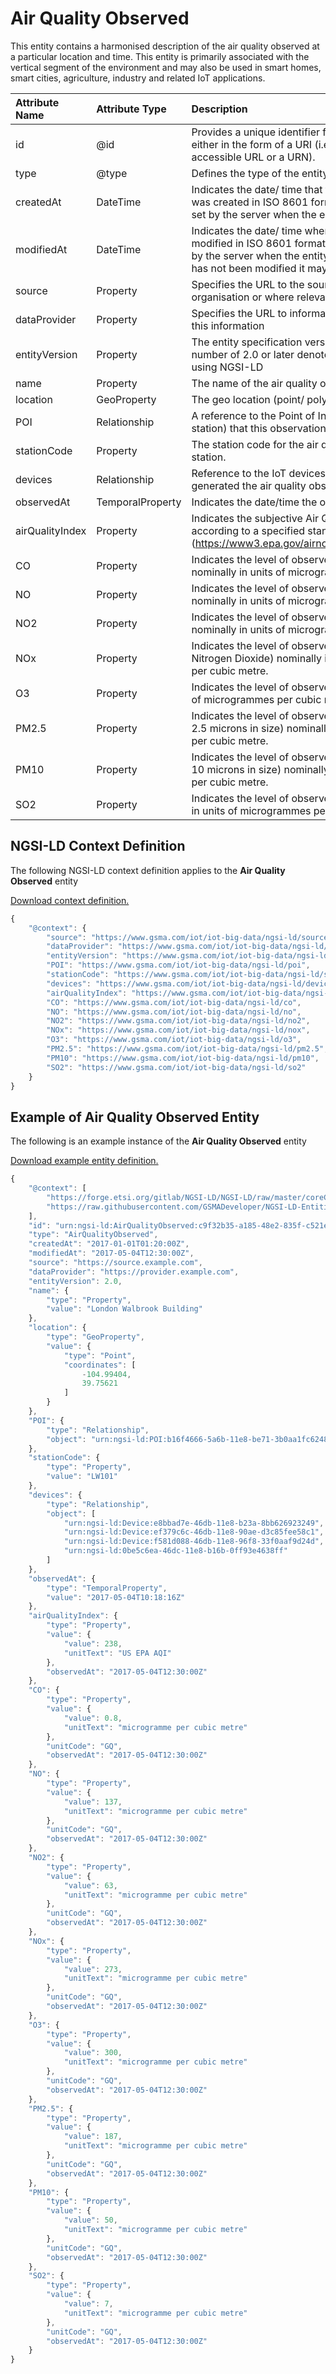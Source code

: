 # Air Quality Observed
This entity contains a harmonised description of the air quality observed at a particular location and time. This entity is primarily associated with the vertical segment of the environment and may also be used in smart homes, smart cities, agriculture, industry and related IoT applications.

| Attribute Name | Attribute Type | Description | Constraint |
|:--- |:--- |:--- |:---:|
| id | @id | Provides a unique identifier for an instance of the entity either in the form of a URI (i.e. either a publicly accessible URL or a URN). | Mandatory |
| type | @type | Defines the type of the entity. | Mandatory |
| createdAt | DateTime | Indicates the date/ time that the instance of the entity was created in ISO 8601 format. The value of this will be set by the server when the entity was created. | Mandatory |
| modifiedAt | DateTime | Indicates the date/ time when the entity was last modified in ISO 8601 format. The value of this will be set by the server when the entity was modified, if the entity has not been modified it may have a null value. | Optional |
| source | Property | Specifies the URL to the source of this data (either organisation or where relevant more specific source) | Recommended |
| dataProvider | Property | Specifies the URL to information about the provider of this information | Recommended |
| entityVersion | Property | The entity specification version as a number. A version number of 2.0 or later denotes the entity is represented using NGSI-LD | Recommended |
| name | Property | The name of the air quality observation location. | Optional |
| location | GeoProperty | The geo location (point/ polygon) for this observation. | Mandatory |
| POI | Relationship | A reference to the Point of Interest (i.e. monitoring station) that this observation was reported from. | Recommended |
| stationCode | Property | The station code for the air quality monitoring device/ station. | Optional |
| devices | Relationship | Reference to the IoT devices (i.e. sensors) which generated the air quality observations. | Recommended |
| observedAt | TemporalProperty | Indicates the date/time the observation was recorded. | Recommended |
| airQualityIndex | Property | Indicates the subjective Air Quality Index nominally according to a specified standard such as the US EPA (https://www3.epa.gov/airnow/aqi_brochure_02_14.pdf). | Optional |
| CO | Property | Indicates the level of observed Carbon Monoxide nominally in units of microgrammes per cubic metre. | Optional |
| NO | Property | Indicates the level of observed Nitrogen Monoxide nominally in units of microgrammes per cubic metre. | Optional |
| NO2 | Property | Indicates the level of observed Nitrogen Dioxide nominally in units of microgrammes per cubic metre. | Optional |
| NOx | Property | Indicates the level of observed Nitrous Oxides (excluding Nitrogen Dioxide) nominally in units of microgrammes per cubic metre. | Optional |
| O3 | Property | Indicates the level of observed Ozone nominally in units of microgrammes per cubic metre. | Optional |
| PM2.5 | Property | Indicates the level of observed Particulate Matter (under 2.5 microns in size) nominally in units of microgrammes per cubic metre. | Optional |
| PM10 | Property | Indicates the level of observed Particulate Matter (under 10 microns in size)  nominally in units of microgrammes per cubic metre. | Optional |
| SO2 | Property | Indicates the level of observed Suplhur Dioxide nominally in units of microgrammes per cubic metre. | Optional |

## NGSI-LD Context Definition
The following NGSI-LD context definition applies to the **Air Quality Observed** entity

[Download context definition.](../examples/Air-Quality-Observed-context.jsonld)

```JavaScript
{
    "@context": {
        "source": "https://www.gsma.com/iot/iot-big-data/ngsi-ld/source",
        "dataProvider": "https://www.gsma.com/iot/iot-big-data/ngsi-ld/dataprovider",
        "entityVersion": "https://www.gsma.com/iot/iot-big-data/ngsi-ld/entityversion",
        "POI": "https://www.gsma.com/iot/iot-big-data/ngsi-ld/poi",
        "stationCode": "https://www.gsma.com/iot/iot-big-data/ngsi-ld/stationcode",
        "devices": "https://www.gsma.com/iot/iot-big-data/ngsi-ld/devices",
        "airQualityIndex": "https://www.gsma.com/iot/iot-big-data/ngsi-ld/airqualityindex",
        "CO": "https://www.gsma.com/iot/iot-big-data/ngsi-ld/co",
        "NO": "https://www.gsma.com/iot/iot-big-data/ngsi-ld/no",
        "NO2": "https://www.gsma.com/iot/iot-big-data/ngsi-ld/no2",
        "NOx": "https://www.gsma.com/iot/iot-big-data/ngsi-ld/nox",
        "O3": "https://www.gsma.com/iot/iot-big-data/ngsi-ld/o3",
        "PM2.5": "https://www.gsma.com/iot/iot-big-data/ngsi-ld/pm2.5",
        "PM10": "https://www.gsma.com/iot/iot-big-data/ngsi-ld/pm10",
        "SO2": "https://www.gsma.com/iot/iot-big-data/ngsi-ld/so2"
    }
}
```
## Example of Air Quality Observed Entity
The following is an example instance of the **Air Quality Observed** entity

[Download example entity definition.](../examples/Air-Quality-Observed.jsonld)

```JavaScript
{
    "@context": [
        "https://forge.etsi.org/gitlab/NGSI-LD/NGSI-LD/raw/master/coreContext/ngsi-ld-core-context.json",
        "https://raw.githubusercontent.com/GSMADeveloper/NGSI-LD-Entities/master/examples/Air-Quality-Observed-context.jsonld"
    ],
    "id": "urn:ngsi-ld:AirQualityObserved:c9f32b35-a185-48e2-835f-c521efc294ab",
    "type": "AirQualityObserved",
    "createdAt": "2017-01-01T01:20:00Z",
    "modifiedAt": "2017-05-04T12:30:00Z",
    "source": "https://source.example.com",
    "dataProvider": "https://provider.example.com",
    "entityVersion": 2.0,
    "name": {
        "type": "Property",
        "value": "London Walbrook Building"
    },
    "location": {
        "type": "GeoProperty",
        "value": {
            "type": "Point",
            "coordinates": [
                -104.99404,
                39.75621
            ]
        }
    },
    "POI": {
        "type": "Relationship",
        "object": "urn:ngsi-ld:POI:b16f4666-5a6b-11e8-be71-3b0aa1fc6248"
    },
    "stationCode": {
        "type": "Property",
        "value": "LW101"
    },
    "devices": {
        "type": "Relationship",
        "object": [
            "urn:ngsi-ld:Device:e8bbad7e-46db-11e8-b23a-8bb626923249",
            "urn:ngsi-ld:Device:ef379c6c-46db-11e8-90ae-d3c85fee58c1",
            "urn:ngsi-ld:Device:f581d088-46db-11e8-96f8-33f0aaf9d24d",
            "urn:ngsi-ld:0be5c6ea-46dc-11e8-b16b-0ff93e4638ff"
        ]
    },
    "observedAt": {
        "type": "TemporalProperty",
        "value": "2017-05-04T10:18:16Z"
    },
    "airQualityIndex": {
        "type": "Property",
        "value": {
            "value": 238,
            "unitText": "US EPA AQI"
        },
        "observedAt": "2017-05-04T12:30:00Z"
    },
    "CO": {
        "type": "Property",
        "value": {
            "value": 0.8,
            "unitText": "microgramme per cubic metre"
        },
        "unitCode": "GQ",
        "observedAt": "2017-05-04T12:30:00Z"
    },
    "NO": {
        "type": "Property",
        "value": {
            "value": 137,
            "unitText": "microgramme per cubic metre"
        },
        "unitCode": "GQ",
        "observedAt": "2017-05-04T12:30:00Z"
    },
    "NO2": {
        "type": "Property",
        "value": {
            "value": 63,
            "unitText": "microgramme per cubic metre"
        },
        "unitCode": "GQ",
        "observedAt": "2017-05-04T12:30:00Z"
    },
    "NOx": {
        "type": "Property",
        "value": {
            "value": 273,
            "unitText": "microgramme per cubic metre"
        },
        "unitCode": "GQ",
        "observedAt": "2017-05-04T12:30:00Z"
    },
    "O3": {
        "type": "Property",
        "value": {
            "value": 300,
            "unitText": "microgramme per cubic metre"
        },
        "unitCode": "GQ",
        "observedAt": "2017-05-04T12:30:00Z"
    },
    "PM2.5": {
        "type": "Property",
        "value": {
            "value": 187,
            "unitText": "microgramme per cubic metre"
        },
        "unitCode": "GQ",
        "observedAt": "2017-05-04T12:30:00Z"
    },
    "PM10": {
        "type": "Property",
        "value": {
            "value": 50,
            "unitText": "microgramme per cubic metre"
        },
        "unitCode": "GQ",
        "observedAt": "2017-05-04T12:30:00Z"
    },
    "SO2": {
        "type": "Property",
        "value": {
            "value": 7,
            "unitText": "microgramme per cubic metre"
        },
        "unitCode": "GQ",
        "observedAt": "2017-05-04T12:30:00Z"
    }
}
```
